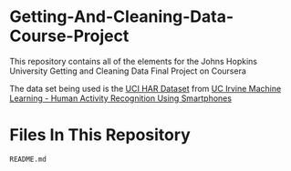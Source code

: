 # Getting-And-Cleaning-Data-Course-Project
This repository contains all of the elements for the Johns Hopkins University Getting and Cleaning Data Final Project on Coursera

The data set being used is the <a href="https://d396qusza40orc.cloudfront.net/getdata%2Fprojectfiles%2FUCI%20HAR%20Dataset.zip">UCI HAR Dataset</a> from <a href="http://archive.ics.uci.edu/ml/datasets/Human+Activity+Recognition+Using+Smartphones"> UC Irvine Machine Learning - Human Activity Recognition Using Smartphones</a>

# Files In This Repository
<code>README.md</code>

